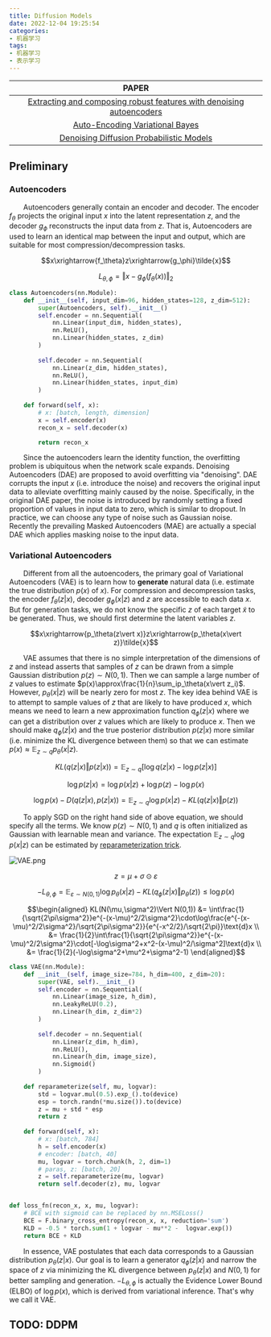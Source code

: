 ```yaml
---
title: Diffusion Models
date: 2022-12-04 19:25:54
categories:
- 机器学习
tags:
- 机器学习
- 表示学习
---
```


|PAPER
|:-:
|<a href="https://dl.acm.org/doi/10.1145/1390156.1390294">Extracting and composing robust features with denoising autoencoders</a>
|<a href="https://arxiv.org/abs/1312.6114">Auto-Encoding Variational Bayes</a>
|<a href="https://arxiv.org/abs/2006.11239">Denoising Diffusion Probabilistic Models</a>

## Preliminary
### Autoencoders
&emsp;&emsp;Autoencoders generally contain an encoder and decoder. The encoder $f_\theta$ projects the original input $x$ into the latent representation $z$, and the decoder $g_\phi$ reconstructs the input data from $z$. That is, Autoencoders are used to learn an identical map between the input and output, which are suitable for most compression/decompression tasks.

$$x\xrightarrow{f_\theta}z\xrightarrow{g_\phi}\tilde{x}$$

$$L_{\theta,\phi}=\Vert x-g_\phi(f_\theta(x))\Vert_2$$

```python
class Autoencoders(nn.Module):
    def __init__(self, input_dim=96, hidden_states=128, z_dim=512):
        super(Autoencoders, self).__init__()
        self.encoder = nn.Sequential(
            nn.Linear(input_dim, hidden_states),
            nn.ReLU(),
            nn.Linear(hidden_states, z_dim)
        )
        
        self.decoder = nn.Sequential(
            nn.Linear(z_dim, hidden_states),
            nn.ReLU(),
            nn.Linear(hidden_states, input_dim)
        )
        
    def forward(self, x):
        # x: [batch, length, dimension]
        x = self.encoder(x)
        recon_x = self.decoder(x)

        return recon_x
```

&emsp;&emsp;Since the autoencoders learn the identity function, the overfitting problem is ubiquitous when the network scale expands. Denoising Autoencoders (DAE) are proposed to avoid overfitting via "denoising". DAE corrupts the input $x$ (i.e. introduce the noise) and recovers the original input data to alleviate overfitting mainly caused by the noise. Specifically, in the original DAE paper, the noise is introduced by randomly setting a fixed proportion of values in input data to zero, which is similar to dropout. In practice, we can choose any type of noise such as Gaussian noise. Recently the prevailing Masked Autoencoders (MAE) are actually a special DAE which applies masking noise to the input data.

### Variational Autoencoders
&emsp;&emsp;Different from all the autoencoders, the primary goal of Variational Autoencoders (VAE) is to learn how to **generate** natural data (i.e. estimate the true distribution $p(x)$ of $x$). For compression and decompression tasks, the encoder $f_\theta(z\vert x)$, decoder $g_\phi(x\vert z)$ and $z$ are accessible to each data $x$. But for generation tasks, we do not know the specific $z$ of each target $\tilde{x}$ to be generated. Thus, we should first determine the latent variables $z$. 

$$x\xrightarrow{p_\theta(z\vert x)}z\xrightarrow{p_\theta(x\vert z)}\tilde{x}$$

&emsp;&emsp;VAE assumes that there is no simple interpretation of the dimensions of $z$ and instead asserts that samples of $z$ can be drawn from a simple Gaussian distribution $p(z)\sim N(0,1)$. Then we can sample a large number of $z$ values to estimate $p(x)\approx\frac{1}{n}\sum_ip_\theta(x\vert z_i)$. However, $p_\theta(x\vert z)$ will be nearly zero for most $z$. The key idea behind VAE is to attempt to sample values of $z$ that are likely to have produced $x$, which means we need to learn a new approximation function $q_\phi(z\vert x)$ where we can get a distribution over $z$ values which are likely to produce $x$. Then we should make $q_\phi(z\vert x)$ and the true posterior distribution $p(z\vert x)$ more similar (i.e. minimize the KL divergence between them) so that we can estimate $p(x)\approx\mathbb{E}_{z\sim q}p_\theta(x\vert z)$.

$$KL(q(z\vert x)\Vert p(z\vert x))=\mathbb{E}_{z\sim q}[\log q(z\vert x)-\log p(z\vert x)]$$

$$\log p(z\vert x)=\log p(x\vert z)+\log p(z)-\log p(x)$$

$$\log p(x)-D(q(z\vert x),p(z\vert x))=\mathbb{E}_{z\sim q}\log p(x\vert z)-KL(q(z\vert x)\Vert p(z))$$

&emsp;&emsp;To apply SGD on the right hand side of above equation, we should specify all the terms. We know $p(z)\sim N(0,1)$ and $q$ is often initialized as Gaussian with learnable mean and variance. The expectation $\mathbb{E}_{z\sim q}\log p(x\vert z)$ can be estimated by [reparameterization trick]().

![VAE.png](https://s2.loli.net/2021/12/16/IrnsQz2dLAb47w8.png)

$$z=\mu+\sigma\odot\varepsilon$$

$$-L_{\theta,\phi}=\mathbb{E}_{\varepsilon\sim N(0,1)}\log p_\theta(x\vert z)-KL(q_\phi(z\vert x)\Vert p_\theta(z))\leq\log p(x)$$

$$\begin{aligned}
    KL(N(\mu,\sigma^2)\Vert N(0,1)) &= \int\frac{1}{\sqrt{2\pi\sigma^2}}e^{-(x-\mu)^2/2\sigma^2}\cdot\log\frac{e^{-(x-\mu)^2/2\sigma^2}/\sqrt{2\pi\sigma^2}}{e^{-x^2/2}/\sqrt{2\pi}}\text{d}x \\
    &= \frac{1}{2}\int\frac{1}{\sqrt{2\pi\sigma^2}}e^{-(x-\mu)^2/2\sigma^2}\cdot[-\log\sigma^2+x^2-(x-\mu)^2/\sigma^2]\text{d}x \\
    &= \frac{1}{2}(-\log\sigma^2+\mu^2+\sigma^2-1)
\end{aligned}$$

```python
class VAE(nn.Module):
    def __init__(self, image_size=784, h_dim=400, z_dim=20):
        super(VAE, self).__init__()
        self.encoder = nn.Sequential(
            nn.Linear(image_size, h_dim),
            nn.LeakyReLU(0.2),
            nn.Linear(h_dim, z_dim*2)
        )
        
        self.decoder = nn.Sequential(
            nn.Linear(z_dim, h_dim),
            nn.ReLU(),
            nn.Linear(h_dim, image_size),
            nn.Sigmoid()
        )
    
    def reparameterize(self, mu, logvar):
        std = logvar.mul(0.5).exp_().to(device)
        esp = torch.randn(*mu.size()).to(device)
        z = mu + std * esp
        return z
    
    def forward(self, x):
        # x: [batch, 784]
        h = self.encoder(x)
        # encoder: [batch, 40]
        mu, logvar = torch.chunk(h, 2, dim=1)
        # paras, z: [batch, 20]
        z = self.reparameterize(mu, logvar)
        return self.decoder(z), mu, logvar


def loss_fn(recon_x, x, mu, logvar):
    # BCE with sigmoid can be replaced by nn.MSELoss()
    BCE = F.binary_cross_entropy(recon_x, x, reduction='sum')
    KLD = -0.5 * torch.sum(1 + logvar - mu**2 -  logvar.exp())
    return BCE + KLD
```

&emsp;&emsp;In essence, VAE postulates that each data corresponds to a Gaussian distribution $p_\theta(z\vert x)$. Our goal is to learn a generator $q_\phi(z\vert x)$ and narrow the space of $z$ via minimizing the KL divergence between $p_\theta(z\vert x)$ and $N(0,1)$ for better sampling and generation. $-L_{\theta,\phi}$ is actually the Evidence Lower Bound (ELBO) of $\log p(x)$, which is derived from variational inference. That's why we call it VAE.

## TODO: DDPM